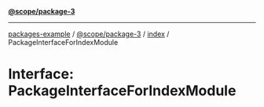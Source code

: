 [**@scope/package-3**](../README.md)

***

[packages-example](../../README.md) / [@scope/package-3](../README.md) / [index](../index.md) / PackageInterfaceForIndexModule

# Interface: PackageInterfaceForIndexModule
